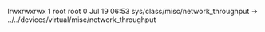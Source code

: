 lrwxrwxrwx 1 root root 0 Jul 19 06:53 sys/class/misc/network_throughput -> ../../devices/virtual/misc/network_throughput
